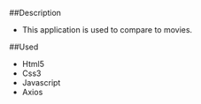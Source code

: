 ##Description
- This application is used to compare to movies.

##Used
- Html5
- Css3
- Javascript
- Axios